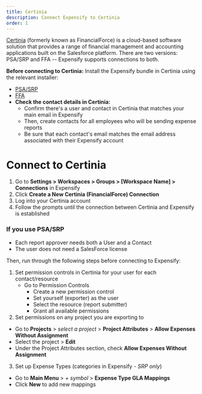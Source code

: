 ```yaml
---
title: Certinia
description: Connect Expensify to Certinia
order: 1
---
```

[Certinia](https://use.expensify.com/financialforce) (formerly known as FinancialForce) is a cloud-based software solution that provides a range of financial management and accounting applications built on the Salesforce platform. There are two versions: PSA/SRP and FFA -- Expensify supports connections to both. 

**Before connecting to Certinia:**
Install the Expensify bundle in Certinia using the relevant installer:
- [PSA/SRP](https://login.salesforce.com/packaging/installPackage.apexp?p0=04t2M000002J0BHD%252Fpackaging%252FinstallPackage.apexp%253Fp0%253D04t2M000002J0BH)
- [FFA](https://login.salesforce.com/packaging/installPackage.apexp?p0=04t4p000001UQVj)
- **Check the contact details in Certinia:**
  - Confirm there's a user and contact in Certinia that matches your main email in Expensify
  - Then, create contacts for all employees who will be sending expense reports
  - Be sure that each contact's email matches the email address associated with their Expensify account

# Connect to Certinia
1. Go to **Settings > Workspaces > Groups > [Workspace Name] > Connections** in Expensify
2. Click **Create a New Certinia (FinancialForce) Connection**
3. Log into your Certinia account
4. Follow the prompts until the connection between Certinia and Expensify is established

### If you use PSA/SRP
- Each report approver needs both a User and a Contact
- The user does not need a SalesForce license

Then, run through the following steps before connecting to Expensify:
1. Set permission controls in Certinia for your user for each contact/resource
   - Go to Permission Controls
     - Create a new permission control
     - Set yourself (exporter) as the user
     - Select the resource (report submitter)
     - Grant all available permissions
2. Set permissions on any project you are exporting to
  - Go to **Projects** > _select a project_ > **Project Attributes** > **Allow Expenses Without Assignment**
  - Select the project > **Edit**
  - Under the Project Attributes section, check **Allow Expenses Without Assignment**
3. Set up Expense Types (categories in Expensify - _SRP only_)
  - Go to **Main Menu** > _+ symbol_ > **Expense Type GLA Mappings**
  - Click **New** to add new mappings
